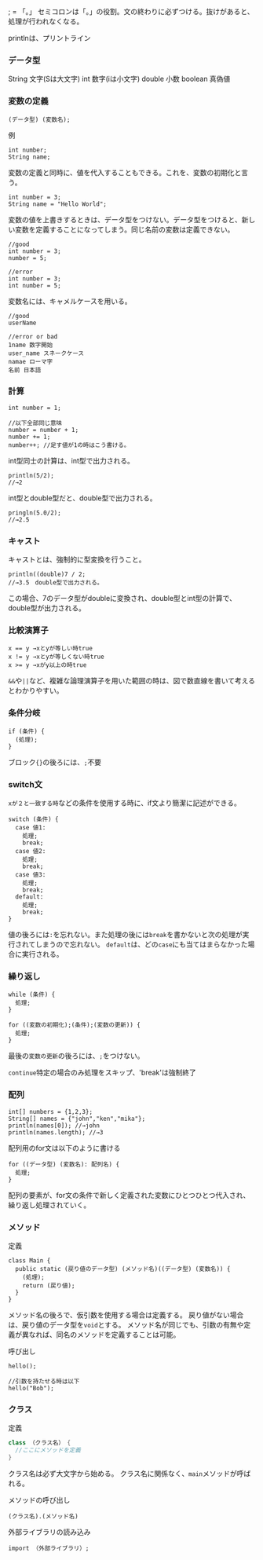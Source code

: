 ; = 「。」
セミコロンは「。」の役割。文の終わりに必ずつける。抜けがあると、処理が行われなくなる。

printlnは、プリントライン

### データ型
String 文字(Sは大文字)
int 数字(iは小文字)
double 小数
boolean 真偽値

### 変数の定義

```
(データ型) (変数名);
```
例
```
int number;
String name;
```

変数の定義と同時に、値を代入することもできる。これを、変数の初期化と言う。
```
int number = 3;
String name = "Hello World";
```

変数の値を上書きするときは、データ型をつけない。データ型をつけると、新しい変数を定義することになってしまう。同じ名前の変数は定義できない。
```
//good
int number = 3;
number = 5;

//error
int number = 3;
int number = 5;
```

変数名には、キャメルケースを用いる。
```
//good
userName

//error or bad
1name 数字開始
user_name スネークケース
namae ローマ字
名前 日本語
```


### 計算
```
int number = 1;

//以下全部同じ意味
number = number + 1;
number += 1;
number++; //足す値が1の時はこう書ける。
```

int型同士の計算は、int型で出力される。
```
println(5/2);
//→2
```
int型とdouble型だと、double型で出力される。
```
pringln(5.0/2);
//→2.5
```

### キャスト
キャストとは、強制的に型変換を行うこと。
```
println((double)7 / 2;
//→3.5　double型で出力される。
```
この場合、7のデータ型がdoubleに変換され、double型とint型の計算で、double型が出力される。

### 比較演算子
```
x == y →xとyが等しい時true
x != y →xとyが等しくない時true
x >= y →xがy以上の時true
```
`&&`や`||`など、複雑な論理演算子を用いた範囲の時は、図で数直線を書いて考えるとわかりやすい。

### 条件分岐
```
if (条件) {
  (処理);
}
```
ブロック`{}`の後ろには、`;`不要

### switch文
`xが２と一致する時`などの条件を使用する時に、if文より簡潔に記述ができる。
```
switch (条件) {
  case 値1:
    処理;
    break;
  case 値2:
    処理;
    break;
  case 値3:
    処理;
    break;
  default:
    処理;
    break;
}
```
値の後ろには`:`を忘れない。また処理の後には`break`を書かないと次の処理が実行されてしまうので忘れない。
`default`は、どの`case`にも当てはまらなかった場合に実行される。


### 繰り返し
```
while (条件) {
  処理;
}
```
```
for ((変数の初期化);(条件);(変数の更新)) {
  処理;
}
```
最後の`変数の更新`の後ろには、`;`をつけない。

`continue`特定の場合のみ処理をスキップ、'break'は強制終了

### 配列
```
int[] numbers = {1,2,3};
String[] names = {"john","ken","mika"};
println(names[0]); //→john
println(names.length); //→3
```
配列用のfor文は以下のように書ける
```
for ((データ型) (変数名): 配列名) {
  処理;
}
```
配列の要素が、for文の条件で新しく定義された変数にひとつひとつ代入され、繰り返し処理されていく。

### メソッド
定義
```
class Main {
  public static (戻り値のデータ型) (メソッド名)((データ型) (変数名)) {
    (処理);
    return (戻り値);
  }
}
```
メソッド名の後ろで、仮引数を使用する場合は定義する。
戻り値がない場合は、戻り値のデータ型を`void`とする。
メソッド名が同じでも、引数の有無や定義が異なれば、同名のメソッドを定義することは可能。


呼び出し
```
hello();

//引数を持たせる時は以下
hello("Bob");
```

### クラス
定義
```クラス名.java
class （クラス名）　{
  //ここにメソッドを定義
}
```
クラス名は必ず大文字から始める。
クラス名に関係なく、`main`メソッドが呼ばれる。

メソッドの呼び出し
```
(クラス名).(メソッド名)
```


外部ライブラリの読み込み
```
import （外部ライブラリ）;
```

